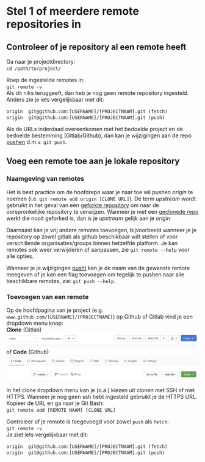 # Stel 1 of meerdere remote repositories in

## Controleer of je repository al een remote heeft    

Ga naar je projectdirectory:   
`cd /path/to/project/`   

Roep de ingestelde remotes in:   
`git remote -v`   
Als dit niks teruggeeft, dan heb je nog geen remote repository ingesteld. Anders zie je iets vergelijkbaar met dit:    
```
origin  git@github.com:[USERNAME]/[PROJECTNAAM].git (fetch)
origin  git@github.com:[USERNAME]/[PROJECTNAAM].git (push)
```  

Als de URLs inderdaad overeenkomen met het bedoelde project en de bedoelde bestemming (Gitlab/Github), dan kan je 
wijzigingen aan de repo [pushen](git-push-naar-remote-repo.md) d.m.v. `git push`.

## Voeg een remote toe aan je lokale repository
### Naamgeving van remotes
Het is best practice om de hoofdrepo waar je naar toe wil pushen *origin* te noemen (i.e. `git remote add origin [CLONE URL]`).
De term *upstream* wordt gebruikt 
in het geval van een [geforkte repository](fork-repository.md) om naar de oorspronkelijke repository te verwijzen. 
Wanneer je met een [geclonede repo](./git-clone-repository.md) werkt die nooit geforked is, dan is je *upstream* gelijk 
aan je *origin*    

Daarnaast kan je vrij andere remotes toevoegen, bijvoorbeeld wanneer je je repository op zowel gitlab als github 
beschikbaar wilt stellen of voor verschillende organisaties/groups binnen hetzelfde platform. Je kan remotes ook weer verwijderen
of aanpassen, zie `git remote --help` voor alle opties.

Wanneer je je wijzigingen [pusht](git-push-naar-remote-repo.md) kan je de naam van de gewenste remote meegeven of je kan 
een flag toevoegen om tegelijk te pushen naar alle beschikbare remotes, zie: `git push --help`. 

### Toevoegen van een remote
Op de hoofdpagina van je project (e.g. `www.github.com/[USERNAME]/[PROJECTNAME]`) op Github of Gitlab vind je een 
dropdown menu knop:   
**Clone** (Gitlab)   
<img alt="Git areas" src="images/clone-knop-gitlab.png" width="600" />  
of **Code** (Github)    
<img alt="Git areas" src="images/clone-knop-github.png" width="600" />  

In het clone dropdown menu kan je (o.a.) kiezen uit clonen met SSH of met HTTPS. Wanneer je nog geen ssh hebt ingesteld 
gebruikt je de HTTPS URL.   
Kopieer de URL en ga naar je Git Bash:   
`git remote add [REMOTE NAAM] [CLONE URL]`   



Controleer of je remote is toegevoegd voor zowel `push` als `fetch`:   
`git remote -v`   
Je ziet iets vergelijkbaar met dit:    
```
origin  git@github.com:[USERNAME]/[PROJECTNAAM].git (fetch)
origin  git@github.com:[USERNAME]/[PROJECTNAAM].git (push)
```  
